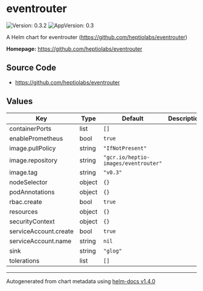 # eventrouter

![Version: 0.3.2](https://img.shields.io/badge/Version-0.3.2-informational?style=flat-square) ![AppVersion: 0.3](https://img.shields.io/badge/AppVersion-0.3-informational?style=flat-square)

A Helm chart for eventrouter (https://github.com/heptiolabs/eventrouter)

**Homepage:** <https://github.com/heptiolabs/eventrouter>

## Source Code

* <https://github.com/heptiolabs/eventrouter>

## Values

| Key | Type | Default | Description |
|-----|------|---------|-------------|
| containerPorts | list | `[]` |  |
| enablePrometheus | bool | `true` |  |
| image.pullPolicy | string | `"IfNotPresent"` |  |
| image.repository | string | `"gcr.io/heptio-images/eventrouter"` |  |
| image.tag | string | `"v0.3"` |  |
| nodeSelector | object | `{}` |  |
| podAnnotations | object | `{}` |  |
| rbac.create | bool | `true` |  |
| resources | object | `{}` |  |
| securityContext | object | `{}` |  |
| serviceAccount.create | bool | `true` |  |
| serviceAccount.name | string | `nil` |  |
| sink | string | `"glog"` |  |
| tolerations | list | `[]` |  |

----------------------------------------------
Autogenerated from chart metadata using [helm-docs v1.4.0](https://github.com/norwoodj/helm-docs/releases/v1.4.0)
